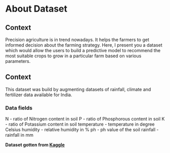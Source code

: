 # About Dataset 
## Context
Precision agriculture is in trend nowadays. It helps the farmers to get informed decision about the farming strategy. Here, I present you a dataset which would allow the users to build a predictive model to recommend the most suitable crops to grow in a particular farm based on various parameters.

## Context
This dataset was build by augmenting datasets of rainfall, climate and fertilizer data available for India.

### Data fields
N - ratio of Nitrogen content in soil
P - ratio of Phosphorous content in soil
K - ratio of Potassium content in soil
temperature - temperature in degree Celsius
humidity - relative humidity in %
ph - ph value of the soil
rainfall - rainfall in mm

**Dataset gotten from [Kaggle](https://www.kaggle.com/datasets/atharvaingle/crop-recommendation-dataset)**